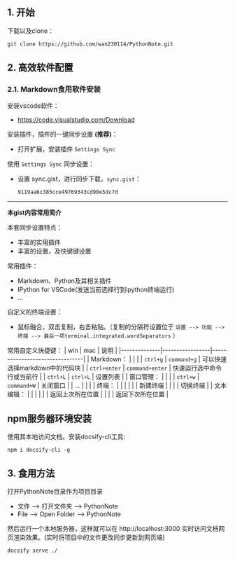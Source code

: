 ## 1. 开始

下载以及clone：  
```bash
git clone https://github.com/wan230114/PythonNote.git
```

## 2. 高效软件配置
### 2.1. Markdown食用软件安装
安装vscode软件：  
- https://code.visualstudio.com/Download

安装插件，插件的一键同步设置 **(推荐)**：  
- 打开扩展，安装插件 `Settings Sync`

使用 `Settings Sync` 同步设置：
- 设置 sync.gist，进行同步下载，`sync.gist`：
  ```text
  9119aa6c385cce49769343cd90e5dc7d
  ```

---
**本gist内容常用简介**

本套同步设置特点：
- 丰富的实用插件
- 丰富的设置，及快键键设置

常用插件：
- Markdown、Python及其相关插件
- IPython for VSCode(发送当前选择行到ipython终端运行)
- ...

自定义的终端设置：
- 鼠标融合，双击复制，右击粘贴。（复制的分隔符设置位于 `设置 --> 功能 --> 终端 --> 最后一项terminal.integrated.wordSeparators` ）

常用自定义快捷键：
| win          | mac             | 说明                           |
|--------------|-----------------|--------------------------------|
| Markdown：   |                 |                                |
| `ctrl+g`     | `command+g`     | 可以快速选择markdown中的代码块 |
| `ctrl+enter` | `command+enter` | 快速运行选中命令行或当前行     |
| `ctrl+L`     | `ctrl+L`        | 设置列表                       |
| 窗口管理：   |                 |                                |
| `ctrl+w`     | `command+W`     | 关闭窗口                       |
| ...          |                 |                                |
| 终端：       |                 |                                |
|              |                 | 新建终端                       |
|              |                 | 切换终端                       |
| 文本编辑： |                 |                                |
|              |                 | 返回上次所在位置               |
|              |                 | 返回下次所在位置               |

## npm服务器环境安装
使用其本地访问文档。安装docsify-cli工具:
```shell
npm i docsify-cli -g
```

## 3. 食用方法

打开PythonNote目录作为项目目录  
- 文件 --> 打开文件夹  --> PythonNote
- File --> Open Folder --> PythonNote


然后运行一个本地服务器，这样就可以在 http://localhost:3000 实时访问文档网页渲染效果。(实时将项目中的文件更改同步更新到网页端)

```shell
docsify serve ./
```
